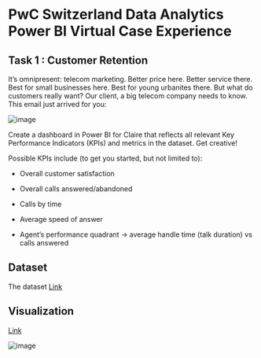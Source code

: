 # PwC Switzerland Data Analytics Power BI Virtual Case Experience

## Task 1 : Customer Retention
It’s omnipresent: telecom marketing. Better price here. Better service there. Best for small businesses here. Best for young urbanites there. But what do customers really want? Our client, a big telecom company needs to know. This email just arrived for you:

![image](https://github.com/Rupanavale/PwC-Switzerland-Power-BI-Virtual-Case-Experience/assets/109949193/67c4c007-7d03-4d32-b34f-5b2e003e34a6)

Create a dashboard in Power BI for Claire that reflects all relevant Key Performance Indicators (KPIs) and metrics in the dataset. Get creative! 

Possible KPIs include (to get you started, but not limited to):

- Overall customer satisfaction

- Overall calls answered/abandoned

- Calls by time

- Average speed of answer

- Agent’s performance quadrant -> average handle time (talk duration) vs calls answered

## Dataset
The dataset [Link](https://github.com/Rupanavale/PwC-Switzerland-Power-BI-Virtual-Case-Experience/blob/Call-Centre-Trends/01%20Call-Center-Dataset%20(1).xlsx)


## Visualization

[Link](https://github.com/Rupanavale/PwC-Switzerland-Power-BI-Virtual-Case-Experience/blob/Call-Centre-Trends/Call%20Center%20Solution%20Rupa%20Navale%20(1).pbix)

![image](https://github.com/Rupanavale/PwC-Switzerland-Power-BI-Virtual-Case-Experience/assets/109949193/30b6312d-e9d2-4d48-b2f8-e4c6e64b5868)

